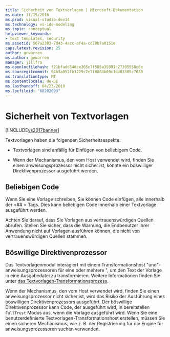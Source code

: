 ```yaml
---
title: Sicherheit von Textvorlagen | Microsoft-Dokumentation
ms.date: 11/15/2016
ms.prod: visual-studio-dev14
ms.technology: vs-ide-modeling
ms.topic: conceptual
helpviewer_keywords:
- text templates, security
ms.assetid: 567a2383-7d43-4acc-af4a-cd70b7a0151e
caps.latest.revision: 25
author: gewarren
ms.author: gewarren
manager: jillfra
ms.openlocfilehash: f21bfadd540ce365c7f585a35991c27395558c6e
ms.sourcegitcommit: 94b3a052fb1229c7e7f8804b09c1d403385c7630
ms.translationtype: MT
ms.contentlocale: de-DE
ms.lasthandoff: 04/23/2019
ms.locfileid: "68202693"
---
```

# <a name="security-of-text-templates"></a>Sicherheit von Textvorlagen
[!INCLUDE[vs2017banner](../includes/vs2017banner.md)]

Textvorlagen haben die folgenden Sicherheitsaspekte:  
  
- Textvorlagen sind anfällig für Einfügen von beliebigem Code.  
  
- Wenn der Mechanismus, den vom Host verwendet wird, finden Sie einen anweisungsprozessor nicht sicher ist, könnte ein böswilliger Direktivenprozessor ausgeführt werden.  
  
## <a name="arbitrary-code"></a>Beliebigen Code  
 Wenn Sie eine Vorlage schreiben, Sie können Code einfügen, alle innerhalb der \<## > Tags. Dies kann beliebigen Code innerhalb einer Textvorlage ausgeführt werden.  
  
 Achten Sie darauf, dass Sie Vorlagen aus vertrauenswürdigen Quellen abrufen. Stellen Sie sicher, dass die Warnung, die Endbenutzer Ihrer Anwendung nicht auf Vorlagen ausführen können, die nicht von vertrauenswürdigen Quellen stammen.  
  
## <a name="malicious-directive-processor"></a>Böswillige Direktivenprozessor  
 Das Textvorlagenmodul interagiert mit einem Transformationshost "und"-anweisungsprozessoren für eine oder mehrere ", um den Text der Vorlage in eine Ausgabedatei zu transformieren. Weitere Informationen finden Sie unter [das Textvorlagen-Transformationsprozess](../modeling/the-text-template-transformation-process.md).  
  
 Wenn der Mechanismus, den vom Host verwendet wird, finden Sie einen anweisungsprozessor nicht sicher ist, wird das Risiko der Ausführung eines böswilligen Direktivenprozessors ausgeführt. Der böswillige Direktivenprozessor kann Code, der ausgeführt wird, in bereitstellen `FullTrust` Modus aus, wenn die Vorlage ausgeführt wird. Wenn Sie eine benutzerdefinierte Textvorlagen-Transformationshost erstellen, müssen Sie einen sicheren Mechanismus, wie z. B. der Registrierung für die Engine für anweisungsprozessoren suchen verwenden.
